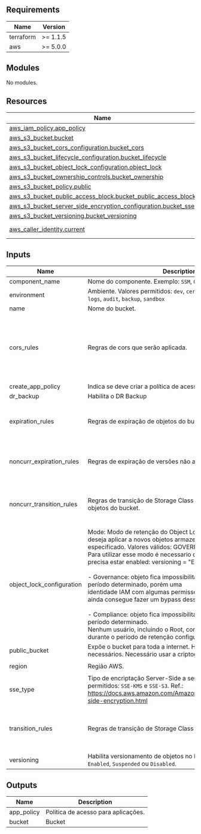 <!-- BEGIN_TF_DOCS -->
## Requirements

| Name | Version |
|------|---------|
| terraform | >= 1.1.5 |
| aws | >= 5.0.0 |

## Modules

No modules.

## Resources

| Name | Type |
|------|------|
| [aws_iam_policy.app_policy](https://registry.terraform.io/providers/hashicorp/aws/latest/docs/resources/iam_policy) | resource |
| [aws_s3_bucket.bucket](https://registry.terraform.io/providers/hashicorp/aws/latest/docs/resources/s3_bucket) | resource |
| [aws_s3_bucket_cors_configuration.bucket_cors](https://registry.terraform.io/providers/hashicorp/aws/latest/docs/resources/s3_bucket_cors_configuration) | resource |
| [aws_s3_bucket_lifecycle_configuration.bucket_lifecycle](https://registry.terraform.io/providers/hashicorp/aws/latest/docs/resources/s3_bucket_lifecycle_configuration) | resource |
| [aws_s3_bucket_object_lock_configuration.object_lock](https://registry.terraform.io/providers/hashicorp/aws/latest/docs/resources/s3_bucket_object_lock_configuration) | resource |
| [aws_s3_bucket_ownership_controls.bucket_ownership](https://registry.terraform.io/providers/hashicorp/aws/latest/docs/resources/s3_bucket_ownership_controls) | resource |
| [aws_s3_bucket_policy.public](https://registry.terraform.io/providers/hashicorp/aws/latest/docs/resources/s3_bucket_policy) | resource |
| [aws_s3_bucket_public_access_block.bucket_public_access_block](https://registry.terraform.io/providers/hashicorp/aws/latest/docs/resources/s3_bucket_public_access_block) | resource |
| [aws_s3_bucket_server_side_encryption_configuration.bucket_sse](https://registry.terraform.io/providers/hashicorp/aws/latest/docs/resources/s3_bucket_server_side_encryption_configuration) | resource |
| [aws_s3_bucket_versioning.bucket_versioning](https://registry.terraform.io/providers/hashicorp/aws/latest/docs/resources/s3_bucket_versioning) | resource |
| [aws_caller_identity.current](https://registry.terraform.io/providers/hashicorp/aws/latest/docs/data-sources/caller_identity) | data source |

## Inputs

| Name | Description | Type | Default | Required |
|------|-------------|------|---------|:--------:|
| component\_name | Nome do componente. Exemplo: `SSM`, `GAO`, `FUNDOS`, `CORP`, `SHARED` | `string` | n/a | yes |
| environment | Ambiente. Valores permitidos: `dev`, `cer`, `hml` , `prd`, `shared`, `network`, `logs`, `audit`, `backup`, `sandbox` | `string` | n/a | yes |
| name | Nome do bucket. | `string` | n/a | yes |
| cors\_rules | Regras de cors que serão aplicada. | <pre>list(object({<br/>    allowed_headers = list(string)<br/>    allowed_methods = list(string)<br/>    allowed_origins = list(string)<br/>    expose_headers  = list(string)<br/>    max_age_seconds = number<br/>  }))</pre> | `[]` | no |
| create\_app\_policy | Indica se deve criar a política de acesso para aplicações. | `bool` | `false` | no |
| dr\_backup | Habilita o DR Backup | `bool` | `false` | no |
| expiration\_rules | Regras de expiração de objetos do bucket. | <pre>list(object({<br/>    prefix : string,<br/>    days : number<br/>  }))</pre> | `[]` | no |
| noncurr\_expiration\_rules | Regras de expiração de versões não atuais de objetos do bucket. | <pre>list(object({<br/>    prefix : string,<br/>    days : number<br/>  }))</pre> | `[]` | no |
| noncurr\_transition\_rules | Regras de transição de Storage Class de versões não atuais de objetos do bucket. | <pre>list(object({<br/>    prefix : string,<br/>    days : number,<br/>    storage_class : string<br/>  }))</pre> | `[]` | no |
| object\_lock\_configuration | Mode: Modo de retenção do Object Lock padrão que você deseja aplicar a novos objetos armazenados no bucket especificado. Valores válidos: GOVERNANCE , COMPLIANCE<br/>  Para utilizar esse modo é necessario que o versioning do bucket precisa estar enabled: versioning = "Enabled"<br/><br/>  - Governance: objeto fica impossibilitado de ser deletado após o período determinado, porém uma<br/>  identidade IAM com algumas permissões específicas de S3 ainda consegue fazer um bypass dessa configuração.<br/><br/>  - Compliance: objeto fica impossibilitado de ser deletado após o período determinado. <br/>  Nenhum usuário, incluindo o Root, consegue deletar os arquivos durante o período de retenção configurado. | <pre>object({<br/>    days = number<br/>    mode = string<br/>  })</pre> | `null` | no |
| public\_bucket | Expõe o bucket para toda a internet. Habilitar APENAS em casos necessários. Necessário usar a criptografia SSE-S3. | `bool` | `false` | no |
| region | Região AWS. | `string` | `"us-east-1"` | no |
| sse\_type | Tipo de encriptação Server-Side a ser utilizada. Valores permitidos: `SSE-KMS` e `SSE-S3`. Ref.: https://docs.aws.amazon.com/AmazonS3/latest/userguide/serv-side-encryption.html | `string` | `"SSE-KMS"` | no |
| transition\_rules | Regras de transição de Storage Class de objetos do bucket. | <pre>list(object({<br/>    prefix : string,<br/>    days : number,<br/>    storage_class : string<br/>  }))</pre> | `[]` | no |
| versioning | Habilita versionamento de objetos no bucket, valores válidos: `Enabled`, `Suspended` ou `Disabled`. | `string` | `"Disabled"` | no |

## Outputs

| Name | Description |
|------|-------------|
| app\_policy | Política de acesso para aplicações. |
| bucket | Bucket |
<!-- END_TF_DOCS -->